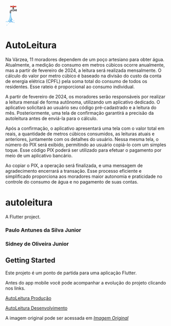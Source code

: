![Logo Água na Torneira](https://github.com/sidneyojr/AutoLeitura/blob/master/imagens/9wd1_qx8l_230202_v2.png)

# AutoLeitura


Na Várzea, 11 moradores dependem de um poço artesiano para obter água. Atualmente, a medição do consumo em metros cúbicos ocorre anualmente, mas a partir de fevereiro de 2024, a leitura será realizada mensalmente. O cálculo do valor por metro cúbico é baseado na divisão do custo da conta de energia elétrica (CPFL) pela soma total do consumo de todos os residentes. Esse rateio é proporcional ao consumo individual.

A partir de fevereiro de 2024, os moradores serão responsáveis por realizar a leitura mensal de forma autônoma, utilizando um aplicativo dedicado. O aplicativo solicitará ao usuário seu código pré-cadastrado e a leitura do mês. Posteriormente, uma tela de confirmação garantirá a precisão da autoleitura antes de enviá-la para o cálculo.

Após a confirmação, o aplicativo apresentará uma tela com o valor total em reais, a quantidade de metros cúbicos consumidos, as leituras atuais e anteriores, juntamente com os detalhes do usuário. Nessa mesma tela, o número do PIX será exibido, permitindo ao usuário copiá-lo com um simples toque. Esse código PIX poderá ser utilizado para efetuar o pagamento por meio de um aplicativo bancário.

Ao copiar o PIX, a operação será finalizada, e uma mensagem de agradecimento encerrará a transação. Esse processo eficiente e simplificado proporciona aos moradores maior autonomia e praticidade no controle do consumo de água e no pagamento de suas contas.


# autoleitura
A Flutter project.

### Paulo Antunes da Silva Junior
### Sidney de Oliveira Junior



## Getting Started

Este projeto é um ponto de partida para uma aplicação Flutter.

Antes do app mobile você pode acompanhar a evolução do projeto clicando nos links. 

[AutoLeitura Produção](https://auto-leitura.vercel.app/)

[AutoLeitura Desenvolvimento](https://auto-leitura-git-develop-sidneyo-ifspedubr.vercel.app/)

A imagem original pode ser acessada em *[Imagem Original](https://encurtador.com.br/hiwZ3)*




